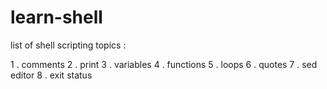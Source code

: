 # learn-shell

list of shell scripting topics : 

1 . comments
2 . print
3 . variables
4 . functions
5 . loops
6 . quotes
7 . sed editor
8 . exit status
